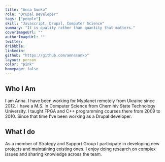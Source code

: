 ```yaml
---
title: "Anna Sunko"
role: "Drupal Developer"
tags: ["people"]
skill: "Javascript, Drupal, Computer Science"
summary: "It is quality rather than quantity that matters."
coverImageUrl: ""
authorImageUrl: ""
twitter:
dribbble: 
linkedin:
github: "https://github.com/annasunko"
layout: person
color: "pink"
homepage: false
---
```


## Who I Am

 I am Anna. I have been working for Myplanet remotely from Ukraine since 2012. I have a M.S. in Computer Science from Chernihiv State Technology University. I taught FPGA and C++ programming courses there from 2009 to 2010. Since that time I've been working as a Drupal developer.

## What I do

As a member of Strategy and Support Group I participate in developing new projects and maintaining existing ones. I enjoy doing research on complex issues and sharing knowledge across the team.
